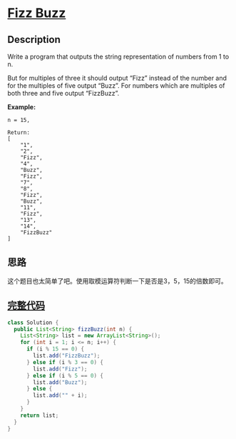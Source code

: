 # [Fizz Buzz][title]

## Description

Write a program that outputs the string representation of numbers from 1 to n.

But for multiples of three it should output “Fizz” instead of the number and for the multiples of five output “Buzz”. For numbers which are multiples of both three and five output “FizzBuzz”.

**Example:**

```
n = 15,

Return:
[
    "1",
    "2",
    "Fizz",
    "4",
    "Buzz",
    "Fizz",
    "7",
    "8",
    "Fizz",
    "Buzz",
    "11",
    "Fizz",
    "13",
    "14",
    "FizzBuzz"
]
```

## 思路

这个题目也太简单了吧。使用取模运算符判断一下是否是3，5，15的倍数即可。

## [完整代码][src]

```java
class Solution {
  public List<String> fizzBuzz(int n) {
    List<String> list = new ArrayList<String>();
    for (int i = 1; i <= n; i++) {
      if (i % 15 == 0) {
        list.add("FizzBuzz");
      } else if (i % 3 == 0) {
        list.add("Fizz");
      } else if (i % 5 == 0) {
        list.add("Buzz");
      } else {
        list.add("" + i);
      }
    }
    return list;
  }
}
```

[title]: https://leetcode.com/problems/fizz-buzz
[src]: https://github.com/andavid/leetcode-java/blob/master/src/com/andavid/leetcode/_412/Solution.java

